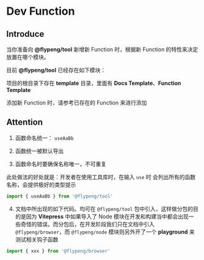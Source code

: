 # Dev Function

## Introduce

当你准备向 **@flypeng/tool** 新增新 Function 时，根据新 Function 的特性来决定放置在哪个模块。

目前 **@flypeng/tool** 已经存在如下模块：

<script lang="ts" setup>
	import DevFunctionModulesShow from '../.vitepress/components/DevFunctionModulesShow.vue'
</script>

<DevFunctionModulesShow />

项目的根目录下存在 **template** 目录，里面有 **Docs Template**、**Function Template**

添加新 Function 时，请参考已存在的 Function 来进行添加

## Attention

1. 函数命名统一： `useAaBb`

2. 函数统一被默认导出

3. 函数命名时要确保名称唯一，不可重复

此处做法的好处就是：开发者在使用工具库时，在输入 `use` 时 会列出所有的函数名称，会提供极好的类型提示

```ts
import { useAaBb } from '@flypeng/tool'
```

4. 文档中所出现的如下代码。均可在 `@flypeng/tool` 包中引入，这样做分包的目的是因为 **Vitepress** 中如果导入了 Node 模块在开发和构建当中都会出现一些奇怪的错误。而分包后，在开发阶段我们只在文档中引入 `@flypeng/browser`，而 `@flypeng/node` 模块则另外开了一个 **playground** 来测试相关钩子函数

```ts
import { xxx } from '@flypeng/browser'
```
